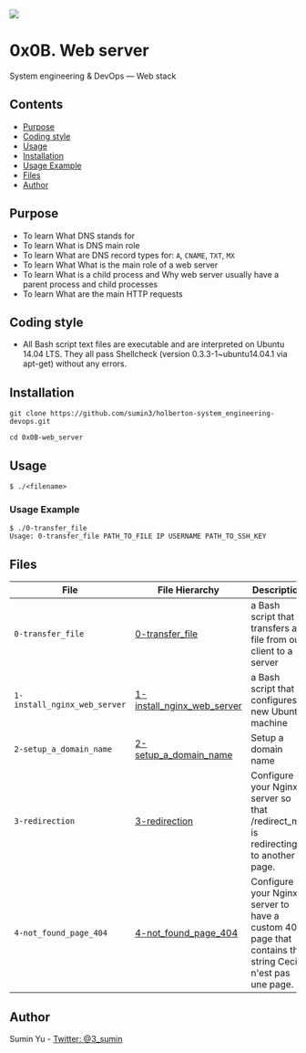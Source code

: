 <img src="https://www.holbertonschool.com/holberton-logo-twitter-card.png">

# 0x0B. Web server
System engineering & DevOps ― Web stack

## Contents
* [Purpose](https://github.com/sumin3/holberton-system_engineering-devops/tree/master/0x0B-web_server#Purpose)
* [Coding style](https://github.com/sumin3/holberton-system_engineering-devops/tree/master/0x0B-web_server#Coding-style)
* [Usage](https://github.com/sumin3/holberton-system_engineering-devops/tree/master/0x0B-web_server#usage)
* [Installation](https://github.com/sumin3/holberton-system_engineering-devops/tree/master/0x0B-web_server#installation)
* [Usage Example](https://github.com/sumin3/holberton-system_engineering-devops/tree/master/0x0B-web_server#Usage-Example)
* [Files](https://github.com/sumin3/holberton-system_engineering-devops/tree/master/0x0B-web_server#Files)
* [Author](https://github.com/sumin3/holberton-system_engineering-devops/tree/master/0x0B-web_server#author)

## Purpose
- To learn What DNS stands for
- To learn What is DNS main role
- To learn What are DNS record types for: `A`, `CNAME`, `TXT`, `MX` 
- To learn What What is the main role of a web server
- To learn What is a child process and Why web server usually have a parent process and child processes
- To learn What are the main HTTP requests

## Coding style
- All Bash script text files are executable and are interpreted on Ubuntu 14.04 LTS. They all pass Shellcheck (version 0.3.3-1~ubuntu14.04.1 via apt-get) without any errors.

## Installation
```
git clone https://github.com/sumin3/holberton-system_engineering-devops.git
```
```
cd 0x0B-web_server
```

## Usage
```
$ ./<filename>
```

### Usage Example
```
$ ./0-transfer_file
Usage: 0-transfer_file PATH_TO_FILE IP USERNAME PATH_TO_SSH_KEY
```

## Files
|File| File Hierarchy  | Description 
|---|----|-----
| `0-transfer_file` | [0-transfer_file](0-transfer_file) |  a Bash script that transfers a file from our client to a server
| `1-install_nginx_web_server` | [1-install_nginx_web_server](1-install_nginx_web_server) |  a Bash script that configures a new Ubuntu machine 
| `2-setup_a_domain_name` | [2-setup_a_domain_name](2-setup_a_domain_name) | Setup a domain name
| `3-redirection` | [3-redirection](3-redirection) | Configure your Nginx server so that /redirect_me is redirecting to another page.
| `4-not_found_page_404` | [4-not_found_page_404](4-not_found_page_404) | Configure your Nginx server to have a custom 404 page that contains the string Ceci n'est pas une page.


## Author
Sumin Yu - [Twitter: @3_sumin](https://twitter.com/3_sumin)